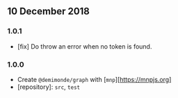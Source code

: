 ## 10 December 2018

### 1.0.1

- [fix] Do throw an error when no token is found.

### 1.0.0

- Create `@demimonde/graph` with [`mnp`][https://mnpjs.org]
- [repository]: `src`, `test`

